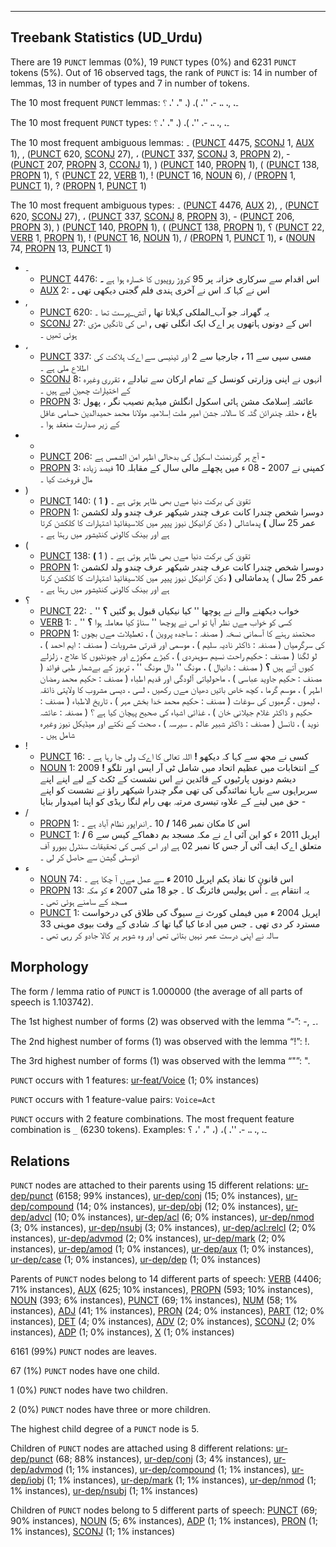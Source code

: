 

--------------------------------------------------------------------------------

## Treebank Statistics (UD_Urdu)

There are 19 `PUNCT` lemmas (0%), 19 `PUNCT` types (0%) and 6231 `PUNCT` tokens (5%).
Out of 16 observed tags, the rank of `PUNCT` is: 14 in number of lemmas, 13 in number of types and 7 in number of tokens.

The 10 most frequent `PUNCT` lemmas: ۔، ,، ،، -، ''، )، (، "، '، ؟

The 10 most frequent `PUNCT` types:  ۔، ,، ،، -، ''، )، (، "، '، ؟

The 10 most frequent ambiguous lemmas: ۔ ([PUNCT]() 4475, [SCONJ]() 1, [AUX]() 1), , ([PUNCT]() 620, [SCONJ]() 27), ، ([PUNCT]() 337, [SCONJ]() 3, [PROPN]() 2), - ([PUNCT]() 207, [PROPN]() 3, [CCONJ]() 1), ) ([PUNCT]() 140, [PROPN]() 1), ( ([PUNCT]() 138, [PROPN]() 1), ؟ ([PUNCT]() 22, [VERB]() 1), ! ([PUNCT]() 16, [NOUN]() 6), / ([PROPN]() 1, [PUNCT]() 1), ? ([PROPN]() 1, [PUNCT]() 1)

The 10 most frequent ambiguous types:  ۔ ([PUNCT]() 4476, [AUX]() 2), , ([PUNCT]() 620, [SCONJ]() 27), ، ([PUNCT]() 337, [SCONJ]() 8, [PROPN]() 3), - ([PUNCT]() 206, [PROPN]() 3), ) ([PUNCT]() 140, [PROPN]() 1), ( ([PUNCT]() 138, [PROPN]() 1), ؟ ([PUNCT]() 22, [VERB]() 1, [PROPN]() 1), ! ([PUNCT]() 16, [NOUN]() 1), / ([PROPN]() 1, [PUNCT]() 1), ء ([NOUN]() 74, [PROPN]() 13, [PUNCT]() 1)


* ۔
  * [PUNCT]() 4476: اس اقدام سے سرکاری خزانہ پر 95 کروڑ روپیوں کا خسارہ ہوا ہے <b>۔</b>
  * [AUX]() 2: اس نے کہا کہ اس نے آخری ہندی فلم گجنی دیکھی تھی <b>۔</b>
* ,
  * [PUNCT]() 620: یہ گھرانہ جو آب_الملکی کہلاتا تھا <b>,</b> آتش_پرست تھا ۔
  * [SCONJ]() 27: اس کے دونوں ہاتھوں پر اےک ایک انگلی تھی <b>,</b> اس کی ٹانگیں مڑی ہوئی تھیں ۔
* ،
  * [PUNCT]() 337: مسی سپی سے 11 <b>،</b> جارجیا سے 2 اور ٹینیسی سے اےک ہلاکت کی اطلاع ملی ہے ۔
  * [SCONJ]() 8: انہوں نے اپنی وزارتی کونسل کے تمام ارکان سے تبادلے <b>،</b> تقرری وغیرہ کے اختیارات چھین لیے ہیں ۔
  * [PROPN]() 3: عائشہ اِسلامک مشن ہائی اسکول انگلش میڈیم نصیب نگر ، پھول باغ <b>،</b> حلقہ چندرائن گٹہ کا سالانہ جشن امیر ملت اِسلامیہ مولانا محمد حمیدالدین حسامی عاقل کے زیر صدارت منعقد ہوا ۔
* -
  * [PUNCT]() 206: آج ہر گورنمنٹ اسکول کی بدحالی اظہر امن الشمس ہے <b>-</b>
  * [PROPN]() 3: کمپنی نے 2007 <b>-</b> 08 ء میں پچھلے مالی سال کے مقابلہ 10 فیصد زیادہ مال فروخت کیا ۔
* )
  * [PUNCT]() 140: ( 1 <b>)</b> تقویٰ کی برکت دنیا مےں بھی ظاہر ہوتی ہے ۔
  * [PROPN]() 1: دوسرا شخص چندرا کانت عرف چندر شیکھر عرف چندو ولد لکشمن عمر 25 سال <b>)</b> پدماشالی ( دکن کرانیکل نیوز پیپر میں کلاسیفائیڈ اشتہارات کا کلکشن کرتا ہے اور بینک کالونی کنٹیشور میں رہتا ہے ۔
* (
  * [PUNCT]() 138: <b>(</b> 1 ) تقویٰ کی برکت دنیا مےں بھی ظاہر ہوتی ہے ۔
  * [PROPN]() 1: دوسرا شخص چندرا کانت عرف چندر شیکھر عرف چندو ولد لکشمن عمر 25 سال ) پدماشالی <b>(</b> دکن کرانیکل نیوز پیپر میں کلاسیفائیڈ اشتہارات کا کلکشن کرتا ہے اور بینک کالونی کنٹیشور میں رہتا ہے ۔
* ؟
  * [PUNCT]() 22: خواب دیکھنے والے نے پوچھا '' کیا نیکیاں قبول ہو گئیں <b>؟</b> '' ۔
  * [VERB]() 1: کسی کو خواب مےں نظر آیا تو اس نے پوچھا '' سناؤ کیا معاملہ ہوا <b>؟</b> '' ۔
  * [PROPN]() 1: صحتمند رہنے کا آسمانی نسخہ ( مصنفہ : ساجدہ پروین ) ، تعطیلات مےں بچوں کی سرگرمیاں ( مصنفہ : ڈاکٹر نادیہ سلیم ) ، موسمی اور قدرتی مشروبات ( مصنف : ایم احمد ) ، لو لگنا ( مصنف : حکیم راحت نسیم سوہدردی ) ، کیڑے مکوڑے اور چیونٹیوں کا علاج ، زلزلے کیوں آتے ہیں <b>؟</b> ( مصنف : دانیال ) ، مونگ '' دال مونگ '' ، تربوز کے بےشمار طبی فوائد ( مصنف : حکیم جاوید عباسی ) ، ماحولیاتی آلودگی اور قدیم اطباء ( مصنف : حکیم محمد رمضان اطہر ) ، موسم گرما ، کچھ خاص باتیں دھیان مےں رکھیں ، لسی ، دیسی مشروب کا ولایتی ذائقہ ، لیموں ، گرمیوں کی سوغات ( مصنف : حکیم محمد خدا بخش مہر ) ، تاریخ الاطباء ( مصنف : حکیم و ڈاکٹر غلام جیلانی خان ) ، غذائی اشیاء کی صحیح پہچان کیا ہے ؟ ( مصنفہ : عائشہ نوید ) ، ٹانسل ( مصنف : ڈاکٹر شبیر عالم ۔ سیرسہ ) ، صحت کے نکتے اور میڈیکل نیوز وغیرہ شامل ہیں ۔
* !
  * [PUNCT]() 16: کسی نے مجھ سے کہا کہ دیکھو <b>!</b> اللہ تعالی کا اےک ولی جا رہا ہے ۔
  * [NOUN]() 1: 2009 <b>!</b> کے انتخابات میں عظیم اتحاد میں شامل ٹی آر ایس اور تلگو دیشم دونوں پارٹیوں کے قائدین نے اس نشست کے ٹکٹ کے لیے اپنے اپنے سربراہوں سے بارہا نمائندگی کی تھی مگر چندرا شیکھر راؤ نے نشست کو اپنے حق میں لینے کے علاوہ تیسری مرتبہ بھی رام لنگا ریڈی کو اپنا امیدوار بنایا -
* /
  * [PROPN]() 1: اس کا مکان نمبر 146 <b>/</b> 10 ۔ ٍاندراپور نظام آباد ہے ۔
  * [PUNCT]() 1: <b>/</b> 6 اپریل 2011 ء کو این آئی اے نے مکہ مسجد بم دھماکے کیس سے متعلق اےک ایف آئی آر جس کا نمبر 02 ہے اور اس کیس کی تحقیقات سنٹرل بیورو آف انوسٹی گیشن سے حاصل کر لی ۔
* ء
  * [NOUN]() 74: اس قانون کا نفاذ یکم اپریل 2010 <b>ء</b> سے عمل مےں آ چکا ہے ۔
  * [PROPN]() 13: یہ انتقام ہے ۔ اُس پولیس فائرنگ کا ۔ جو 18 مئی 2007 <b>ء</b> کو مکہ مسجد کے سامنے ہوئی تھی ۔
  * [PUNCT]() 1: اپریل 2004 <b>ء</b> میں فیملی کورٹ نے سیوگ کی طلاق کی درخواست مسترد کر دی تھی ۔ جس میں ادعا کیا گیا تھا کہ شادی کے وقت بیوی موہنی 33 سالہ نے اپنی درست عمر نہیں بتائی تھی اور وہ شوہر پر کالا جادو کر رہی تھی ۔

## Morphology

The form / lemma ratio of `PUNCT` is 1.000000 (the average of all parts of speech is 1.103742).

The 1st highest number of forms (2) was observed with the lemma “-”: -, ۔.

The 2nd highest number of forms (1) was observed with the lemma “!”: !.

The 3rd highest number of forms (1) was observed with the lemma “"”: ".

`PUNCT` occurs with 1 features: [ur-feat/Voice]() (1; 0% instances)

`PUNCT` occurs with 1 feature-value pairs: `Voice=Act`

`PUNCT` occurs with 2 feature combinations.
The most frequent feature combination is `_` (6230 tokens).
Examples: ۔، ,، ،، -، ''، )، (، "، '، ؟


## Relations

`PUNCT` nodes are attached to their parents using 15 different relations: [ur-dep/punct]() (6158; 99% instances), [ur-dep/conj]() (15; 0% instances), [ur-dep/compound]() (14; 0% instances), [ur-dep/obj]() (12; 0% instances), [ur-dep/advcl]() (10; 0% instances), [ur-dep/acl]() (6; 0% instances), [ur-dep/nmod]() (3; 0% instances), [ur-dep/nsubj]() (3; 0% instances), [ur-dep/acl:relcl]() (2; 0% instances), [ur-dep/advmod]() (2; 0% instances), [ur-dep/mark]() (2; 0% instances), [ur-dep/amod]() (1; 0% instances), [ur-dep/aux]() (1; 0% instances), [ur-dep/case]() (1; 0% instances), [ur-dep/dep]() (1; 0% instances)

Parents of `PUNCT` nodes belong to 14 different parts of speech: [VERB]() (4406; 71% instances), [AUX]() (625; 10% instances), [PROPN]() (593; 10% instances), [NOUN]() (393; 6% instances), [PUNCT]() (69; 1% instances), [NUM]() (58; 1% instances), [ADJ]() (41; 1% instances), [PRON]() (24; 0% instances), [PART]() (12; 0% instances), [DET]() (4; 0% instances), [ADV]() (2; 0% instances), [SCONJ]() (2; 0% instances), [ADP]() (1; 0% instances), [X]() (1; 0% instances)

6161 (99%) `PUNCT` nodes are leaves.

67 (1%) `PUNCT` nodes have one child.

1 (0%) `PUNCT` nodes have two children.

2 (0%) `PUNCT` nodes have three or more children.

The highest child degree of a `PUNCT` node is 5.

Children of `PUNCT` nodes are attached using 8 different relations: [ur-dep/punct]() (68; 88% instances), [ur-dep/conj]() (3; 4% instances), [ur-dep/advmod]() (1; 1% instances), [ur-dep/compound]() (1; 1% instances), [ur-dep/iobj]() (1; 1% instances), [ur-dep/mark]() (1; 1% instances), [ur-dep/nmod]() (1; 1% instances), [ur-dep/nsubj]() (1; 1% instances)

Children of `PUNCT` nodes belong to 5 different parts of speech: [PUNCT]() (69; 90% instances), [NOUN]() (5; 6% instances), [ADP]() (1; 1% instances), [PRON]() (1; 1% instances), [SCONJ]() (1; 1% instances)

